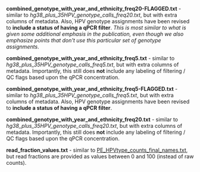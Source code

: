 **combined_genotype_with_year_and_ethnicity_freq20-FLAGGED.txt** - similar to *hg38_plus_35HPV_genotype_calls_freq20.txt*, but with extra columns of metadata.  Also, HPV genotype assignments have been revised to **include a status of having a qPCR filter**.  *This is most similar to what is given some additional emphasis in the publication, even though we *also* emphasize points that don't use this particular set of genotype assignments*.

**combined_genotype_with_year_and_ethnicity_freq5.txt** - similar to *hg38_plus_35HPV_genotype_calls_freq5.txt*, but with extra columns of metadata.  Importantly, this still does **not** include any labeling of filtering / QC flags based upon the qPCR concentration.

**combined_genotype_with_year_and_ethnicity_freq5-FLAGGED.txt** - similar to *hg38_plus_35HPV_genotype_calls_freq5.txt*, but with extra columns of metadata.  Also, HPV genotype assignments have been revised to **include a status of having a qPCR filter**.

**combined_genotype_with_year_and_ethnicity_freq20.txt** - similar to *hg38_plus_35HPV_genotype_calls_freq20.txt*, but with extra columns of metadata.  Importantly, this still does **not** include any labeling of filtering / QC flags based upon the qPCR concentration.

**read_fraction_values.txt** - similar to [PE_HPVtype_counts_final_names.txt](https://github.com/cwarden45/HPV_genotype_paper-archived_samples/blob/master/Downstream_R_Code/Public_Input_Files/PE_HPVtype_counts_final_names.txt), but read fractions are provided as values between 0 and 100 (instead of raw counts).
